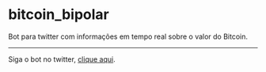 # bitcoin_bipolar
Bot para twitter com informações em tempo real sobre o valor do Bitcoin.

---

Siga o bot no twitter, [clique aqui](https://twitter.com/BTC_bipolar).
